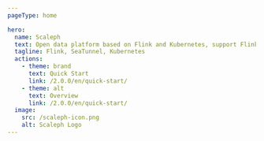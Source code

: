 ```yaml
---
pageType: home

hero:
  name: Scaleph
  text: Open data platform based on Flink and Kubernetes, support Flink and SeaTunnel
  tagline: Flink, SeaTunnel, Kubernetes
  actions:
    - theme: brand
      text: Quick Start
      link: /2.0.0/en/quick-start/
    - theme: alt
      text: Overview
      link: /2.0.0/en/quick-start/
  image:
    src: /scaleph-icon.png
    alt: Scaleph Logo
---
```


